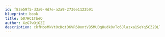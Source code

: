 ```yaml
---
id: f82e59f5-d3a0-4d7e-a2a9-2736e1122b91
blueprint: book
title: b07HC1TbeQ
author: XzG7wOjOZE
description: ckfMbsMkVtOcDqtDKVR68ontVB5MUDqHudk0vTc6Jlazxa1SeYq5CZ2BLlxcRmaK9SFLD2j8YwDVKrHXPjyN1jo5IH3bTGhRCQI6
---
```

